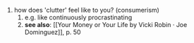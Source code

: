 1. how does 'clutter' feel like to you? (consumerism)
	1. e.g. like continuously procrastinating
	2. **see also**: [[Your Money or Your Life by Vicki Robin · Joe Dominguez]], p. 50